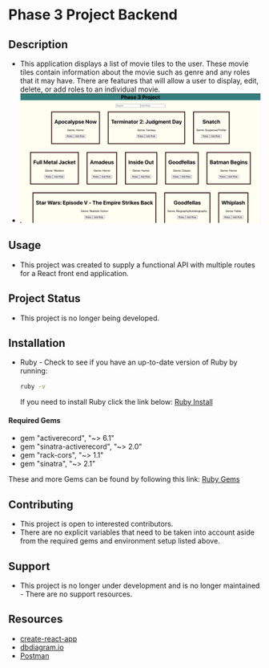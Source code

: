 # Phase 3 Project Backend

## Description

- This application displays a list of movie tiles to the user. These movie tiles contain information about the movie such as genre and any roles that it may have. There are features that will allow a user to display, edit, delete, or add roles to an individual movie.
- ![Load Page](/Screen%20Shot%202022-03-06%20at%204.18.03%20PM.png)

## Usage
- This project was created to supply a functional API with multiple routes for a React front end application.

## Project Status
- This project is no longer being developed. 

## Installation

- Ruby - Check to see if you have an up-to-date version of Ruby by running:
  ```bash
  ruby -v
  ```
  If you need to install Ruby click the link below:
    [Ruby Install](https://www.ruby-lang.org/en/documentation/installation/)

#### Required Gems
- gem "activerecord", "~> 6.1"
- gem "sinatra-activerecord", "~> 2.0"
- gem "rack-cors", "~> 1.1"
- gem "sinatra", "~> 2.1"

These and more Gems can be found by following this link: [Ruby Gems](https://rubygems.org)

## Contributing
- This project is open to interested contributors. 
- There are no explicit variables that need to be taken into account aside from the required gems and environment setup listed above.

## Support
- This project is no longer under development and is no longer maintained - There are no support resources.


## Resources

- [create-react-app][]
- [dbdiagram.io][]
- [Postman][postman download]

[create-react-app]: https://create-react-app.dev/docs/getting-started
[create repo]: https://docs.github.com/en/get-started/quickstart/create-a-repo
[dbdiagram.io]: https://dbdiagram.io/
[postman download]: https://www.postman.com/downloads/
[network tab]: https://developer.chrome.com/docs/devtools/network/
